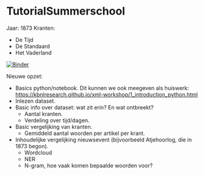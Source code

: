 # TutorialSummerschool

Jaar: 1873
Kranten: 
* De Tijd
* De Standaard
* Het Vaderland

[![Binder](https://mybinder.org/badge_logo.svg)](https://mybinder.org/v2/gh/KBNLresearch/TutorialSummerschool/mmo010-documentation)

Nieuwe opzet:
* Basics python/notebook. Dit kunnen we ook meegeven als huiswerk: https://kbnlresearch.github.io/xml-workshop/1_introduction_python.html
* Inlezen dataset.
* Basic info over dataset: wat zit erin? En wat ontbreekt?
    * Aantal kranten.
    * Verdeling over tijd/dagen.
* Basic vergelijking van kranten.
    * Gemiddeld aantal woorden per artikel per krant.
* Inhoudelijke vergelijking nieuwsevent (bijvoorbeeld Atjehoorlog, die in 1873 begon).
    * Wordcloud
    * NER
    * N-gram, hoe vaak komen bepaalde woorden voor?
